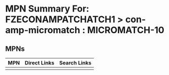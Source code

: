 



# MPN Summary For: FZECONAMPATCHATCH1 > con-amp-micromatch : MICROMATCH-10

## MPNs
  

|MPN|Direct Links|Search Links|
| :--- | :--- | :--- |
||||
